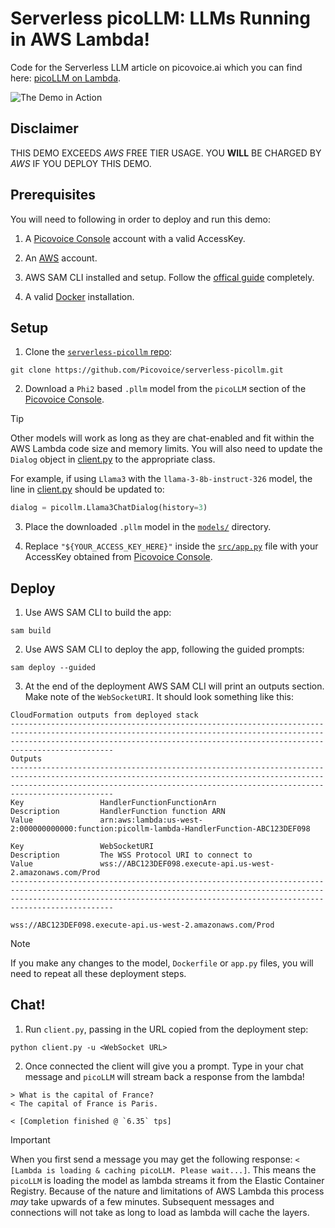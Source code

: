 # Serverless picoLLM: LLMs Running in AWS Lambda!

Code for the Serverless LLM article on picovoice.ai which you can find here: [picoLLM on Lambda](https://picovoice.ai/blog/picollm-on-lambda/).

![The Demo in Action](resources/serverless-picollm-small.gif)

## Disclaimer

THIS DEMO EXCEEDS *AWS* FREE TIER USAGE.
YOU **WILL** BE CHARGED BY *AWS* IF YOU DEPLOY THIS DEMO.

## Prerequisites

You will need to following in order to deploy and run this demo:

1. A [Picovoice Console](https://console.picovoice.ai/) account with a valid AccessKey.

2. An [AWS](https://aws.amazon.com/) account.

3. AWS SAM CLI installed and setup. Follow the [offical guide](https://docs.aws.amazon.com/serverless-application-model/latest/developerguide/install-sam-cli.html) completely.

4. A valid [Docker](https://docs.docker.com/get-docker/) installation.

## Setup

1. Clone the [`serverless-picollm` repo](https://github.com/Picovoice/serverless-picollm):

```console
git clone https://github.com/Picovoice/serverless-picollm.git
```

2. Download a `Phi2` based `.pllm` model from the `picoLLM` section of the [Picovoice Console](https://console.picovoice.ai/picollm).

> [!TIP]
> Other models will work as long as they are chat-enabled and fit within the AWS Lambda code size and memory limits.
> You will also need to update the `Dialog` object in [client.py](client.py) to the appropriate class.
>
> For example, if using `Llama3` with the `llama-3-8b-instruct-326` model, the line in [client.py](client.py) should be updated to: 
> ```python
> dialog = picollm.Llama3ChatDialog(history=3)
> ```

3. Place the downloaded `.pllm` model in the [`models/`](models/) directory.

4. Replace `"${YOUR_ACCESS_KEY_HERE}"` inside the [`src/app.py`](src/app.py) file with your AccessKey obtained from [Picovoice Console](https://console.picovoice.ai/).

## Deploy

1. Use AWS SAM CLI to build the app:

```console
sam build
```

2. Use AWS SAM CLI to deploy the app, following the guided prompts:

```console
sam deploy --guided
```

3. At the end of the deployment AWS SAM CLI will print an outputs section. Make note of the `WebSocketURI`. It should look something like this:

```
CloudFormation outputs from deployed stack
-----------------------------------------------------------------------------------------------------------------------------------------------------------------------------------------------------------------------------------------
Outputs
-----------------------------------------------------------------------------------------------------------------------------------------------------------------------------------------------------------------------------------------
Key                 HandlerFunctionFunctionArn
Description         HandlerFunction function ARN
Value               arn:aws:lambda:us-west-2:000000000000:function:picollm-lambda-HandlerFunction-ABC123DEF098

Key                 WebSocketURI
Description         The WSS Protocol URI to connect to
Value               wss://ABC123DEF098.execute-api.us-west-2.amazonaws.com/Prod
-----------------------------------------------------------------------------------------------------------------------------------------------------------------------------------------------------------------------------------------
```

```
wss://ABC123DEF098.execute-api.us-west-2.amazonaws.com/Prod
```
> [!NOTE]
> If you make any changes to the model, `Dockerfile` or `app.py` files, you will need to repeat all these deployment steps.

## Chat!

1. Run `client.py`, passing in the URL copied from the deployment step:

```console
python client.py -u <WebSocket URL>
```

2. Once connected the client will give you a prompt. Type in your chat message and `picoLLM` will stream back a response from the lambda!

```
> What is the capital of France?
< The capital of France is Paris.

< [Completion finished @ `6.35` tps]
```

> [!IMPORTANT]
> When you first send a message you may get the following response: `< [Lambda is loading & caching picoLLM. Please wait...]`.
> This means the `picoLLM` is loading the model as lambda streams it from the Elastic Container Registry.
> Because of the nature and limitations of AWS Lambda this process *may* take upwards of a few minutes.
> Subsequent messages and connections will not take as long to load as lambda will cache the layers.
